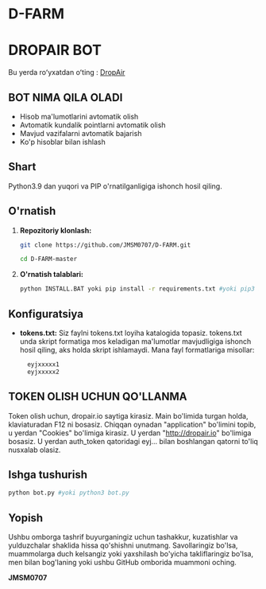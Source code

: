 # D-FARM
# DROPAIR BOT

Bu yerda roʻyxatdan oʻting : [DropAir](https://dropair.io?ref=N5X824)

## BOT NIMA QILA OLADI

  - Hisob ma'lumotlarini avtomatik olish
  - Avtomatik kundalik pointlarni avtomatik olish
  - Mavjud vazifalarni avtomatik bajarish
  - Ko'p hisoblar bilan ishlash
    
## Shart

Python3.9 dan yuqori va PIP o'rnatilganligiga ishonch hosil qiling.

## O'rnatish

1. **Repozitoriy klonlash:**
   ```bash
   git clone https://github.com/JMSM0707/D-FARM.git
   ```
   ```bash
   cd D-FARM-master
   ```

2. **O'rnatish talablari:**
   ```bash
   python INSTALL.BAT yoki pip install -r requirements.txt #yoki pip3 install -r requirements.txt
   ```

## Konfiguratsiya

- **tokens.txt:** Siz faylni tokens.txt loyiha katalogida topasiz. tokens.txt unda skript formatiga mos keladigan ma'lumotlar mavjudligiga ishonch hosil qiling, aks holda skript ishlamaydi. Mana fayl formatlariga misollar:

  ```bash
    eyjxxxxx1
    eyjxxxxx2
  ```
## TOKEN OLISH UCHUN QO'LLANMA

Token olish uchun, dropair.io saytiga kirasiz. Main bo'limida turgan holda, klaviaturadan F12 ni bosasiz. 
Chiqqan oynadan "application" bo'limini topib, u yerdan "Cookies" bo'limiga kirasiz. U yerdan "http://dropair.io" bo'limiga bosasiz. U yerdan auth_token qatoridagi eyj... bilan boshlangan qatorni to'liq nusxalab olasiz.

## Ishga tushurish

```bash
python bot.py #yoki python3 bot.py
```

## Yopish

Ushbu omborga tashrif buyurganingiz uchun tashakkur, kuzatishlar va yulduzchalar shaklida hissa qo'shishni unutmang. Savollaringiz bo'lsa, muammolarga duch kelsangiz yoki yaxshilash bo'yicha takliflaringiz bo'lsa, men bilan bog'laning yoki ushbu GitHub omborida muammoni oching.

**JMSM0707**
